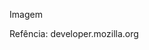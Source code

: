 <!--
background-image

- com a tag style
- somente para estilo
- não é semâmtico e falta significado
-->

<p style="background-image: url('caminho da imagem')">Imagem</p>

Refência: developer.mozilla.org
